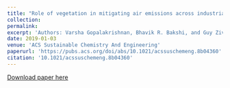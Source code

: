 ```yaml
---
title: "Role of vegetation in mitigating air emissions across industrial sites in the US"
collection: 
permalink: 
excerpt: 'Authors: Varsha Gopalakrishnan, Bhavik R. Bakshi, and Guy Ziv'
date: 2019-01-03
venue: 'ACS Sustainable Chemistry And Engineering'
paperurl: 'https://pubs.acs.org/doi/abs/10.1021/acssuschemeng.8b04360'
citation: '10.1021/acssuschemeng.8b04360'
---
```



[Download paper here](https://pubs.acs.org/doi/abs/10.1021/acssuschemeng.8b04360)
